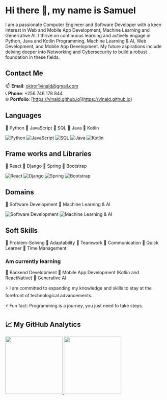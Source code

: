 # Hi there 👋, my name is Samuel

I am a passionate Computer Engineer and Software Developer with a keen interest in Web and Mobile App Development, Machine Learning and Generrative AI. I thrive on continuous learning and actively engage in Python, Java and Kotlin Programming, Machine Learning & AI, Web Development, and Mobile App Development. My future aspirations include delving deeper into Networking and Cybersecurity to build a robust foundation in these fields.

## Contact Me
📫 **Email**: [okiror1vinald@gmail.com](mailto:okiror1vinald@gmail.com)  
📞 **Phone**: +256 746 178 844  
🌐 **Portfolio**: [https://vinald.github.io](https://vinald.github.io)

## Languages

🔸 Python
🔸 JavaScript
🔸 SQL
🔸 Java
🔸 Kotlin

![Python](https://img.shields.io/badge/Python-red?style=for-the-badge&logo=python&logoColor=white)
![JavaScript](https://img.shields.io/badge/JavaScript-F7DF1E?style=for-the-badge&logo=javascript&logoColor=black)
![SQL](https://img.shields.io/badge/SQL-4479A1?style=for-the-badge&logo=sql&logoColor=white)
![Java](https://img.shields.io/badge/Java-007396?style=for-the-badge&logo=java&logoColor=white)
![Kotlin](https://img.shields.io/badge/Kotlin-0095D5?style=for-the-badge&logo=kotlin&logoColor=white)  

## Frame works and Libraries

🔸 React
🔸 Django
🔸 Spring
🔸 Bootstrap

![React](https://img.shields.io/badge/React-61DAFB?style=for-the-badge&logo=react&logoColor=black)
![Django](https://img.shields.io/badge/Django-092E20?style=for-the-badge&logo=django&logoColor=white)
![Spring](https://img.shields.io/badge/Spring-6DB33F?style=for-the-badge&logo=spring&logoColor=white)
![Bootstrap](https://img.shields.io/badge/Bootstrap-563D7C?style=for-the-badge&logo=bootstrap&logoColor=white)

## Domains

🔸 Software Development 
🔸 Machine Learning & AI

![Software Development](https://img.shields.io/badge/Software--Development-blue?style=for-the-badge&logo=software-development&logoColor=white)
![Machine Learning & AI](https://img.shields.io/badge/Machine--Learning%20%7C%20AI-orange?style=for-the-badge&logo=machine-learning&logoColor=white)

## Soft Skills

🔸 Problem-Solving
🔸 Adaptability
🔸 Teamwork
🔸 Communication
🔸 Quick Learner
🔸 Time Management

### Am currently learning

🔸 Backend Development
🔸 Mobile App Development (Kotlin and ReactNative)
🔸 Generative AI

⚡ I am committed to expanding my knowledge and skills to stay at the forefront of technological advancements.

⚡ Fun fact: Programming is a journey, you just need to take steps.


## &#x1f4c8; My GitHub Analytics

<p align="">
<a href="https://github.com/vinald">
<img height="180em" src="https://github-readme-stats-eight-theta.vercel.app/api?username=vinald&show_icons=true&theme=radical&include_all_commits=true&count_private=true"/>
<img height="180em" src="https://github-readme-stats-eight-theta.vercel.app/api/top-langs/?username=vinald&layout=compact&langs_count=8&theme=merko"/>
</a>
</p>
